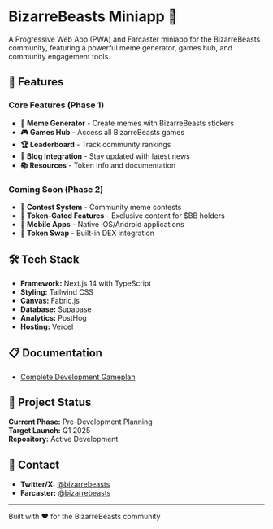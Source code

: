 # BizarreBeasts Miniapp 🎨

A Progressive Web App (PWA) and Farcaster miniapp for the BizarreBeasts community, featuring a powerful meme generator, games hub, and community engagement tools.

## 🚀 Features

### Core Features (Phase 1)
- **🎨 Meme Generator** - Create memes with BizarreBeasts stickers
- **🎮 Games Hub** - Access all BizarreBeasts games
- **🏆 Leaderboard** - Track community rankings
- **📝 Blog Integration** - Stay updated with latest news
- **📚 Resources** - Token info and documentation

### Coming Soon (Phase 2)
- **🏅 Contest System** - Community meme contests
- **🔐 Token-Gated Features** - Exclusive content for $BB holders
- **📱 Mobile Apps** - Native iOS/Android applications
- **💱 Token Swap** - Built-in DEX integration

## 🛠️ Tech Stack

- **Framework:** Next.js 14 with TypeScript
- **Styling:** Tailwind CSS
- **Canvas:** Fabric.js
- **Database:** Supabase
- **Analytics:** PostHog
- **Hosting:** Vercel

## 📋 Documentation

- [Complete Development Gameplan](./GAMEPLAN.md)

## 🚦 Project Status

**Current Phase:** Pre-Development Planning  
**Target Launch:** Q1 2025  
**Repository:** Active Development

## 📧 Contact

- **Twitter/X:** [@bizarrebeasts](https://x.com/bizarrebeasts)
- **Farcaster:** [@bizarrebeasts](https://warpcast.com/bizarrebeasts)

---

Built with ❤️ for the BizarreBeasts community